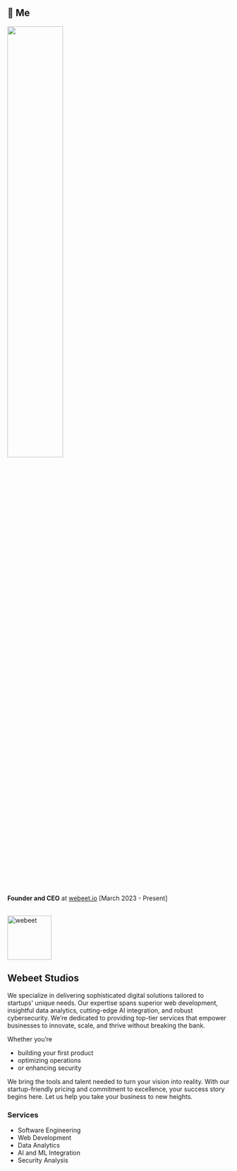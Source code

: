## 👋 Me 

<img src="https://github.com/user-attachments/assets/dd0e7acc-f849-44ab-a64d-bf2241abd33c" width="50%"/>



**Founder and CEO** at [webeet.io](https://www.webeet.io) [March 2023 - Present]

</br>

<div border="1px white solid" padding="10px"> 

<div>
  <a href="https://webeet.io" target="_blank" rel="noopener noreferrer">
  <img src="https://github.com/user-attachments/assets/37ca20b3-a67b-4f91-905c-85fa0a334b1c" alt="webeet" width="100" />
    </a>
</div>

## Webeet Studios

We specialize in delivering sophisticated digital solutions tailored to startups' unique needs. Our expertise spans superior web development, insightful data analytics, cutting-edge AI integration, and robust cybersecurity. We’re dedicated to providing top-tier services that empower businesses to innovate, scale, and thrive without breaking the bank.

Whether you’re 
- building your first product
- optimizing operations
- or enhancing security

We bring the tools and talent needed to turn your vision into reality. With our startup-friendly pricing and commitment to excellence, your success story begins here. Let us help you take your business to new heights.

### Services

- Software Engineering
- Web Development
- Data Analytics
- AI and ML Integration
- Security Analysis
